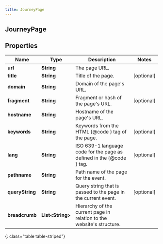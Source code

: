 ```yaml
---
title: JourneyPage
---
```

## JourneyPage


## Properties

| Name | Type | Description | Notes |
| ------------ | ------------- | ------------- | ------------- |
| **url** | <!----><!---->**String**<!----> | The page URL. |  |
| **title** | <!----><!---->**String**<!----> | Title of the page. |  [optional] |
| **domain** | <!----><!---->**String**<!----> | Domain of the page's URL. |  |
| **fragment** | <!----><!---->**String**<!----> | Fragment or hash of the page's URL. |  [optional] |
| **hostname** | <!----><!---->**String**<!----> | Hostname of the page's URL. |  |
| **keywords** | <!----><!---->**String**<!----> | Keywords from the HTML {@code <meta>} tag of the page. |  [optional] |
| **lang** | <!----><!---->**String**<!----> | ISO 639-1 language code for the page as defined in the {@code <html>} tag. |  [optional] |
| **pathname** | <!----><!---->**String**<!----> | Path name of the page for the event. |  |
| **queryString** | <!----><!---->**String**<!----> | Query string that is passed to the page in the current event. |  [optional] |
| **breadcrumb** | <!----><!---->**List&lt;String&gt;**<!----> | Hierarchy of the current page in relation to the website's structure. |  |
{: class="table table-striped"}




